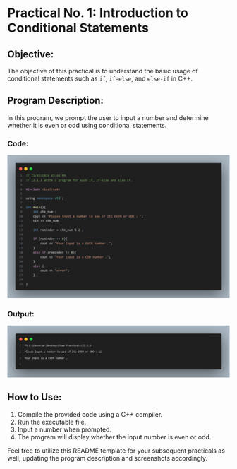 # Practical No. 1: Introduction to Conditional Statements

## Objective:
The objective of this practical is to understand the basic usage of conditional statements such as `if`, `if-else`, and `else-if` in C++.

## Program Description:
In this program, we prompt the user to input a number and determine whether it is even or odd using conditional statements.

### Code:
![Code Screenshot](code-snap.png)

### Output:
![Output Screenshot](output-snap.png)

## How to Use:
1. Compile the provided code using a C++ compiler.
2. Run the executable file.
3. Input a number when prompted.
4. The program will display whether the input number is even or odd.

Feel free to utilize this README template for your subsequent practicals as well, updating the program description and screenshots accordingly.


